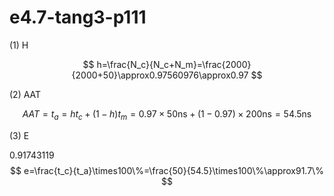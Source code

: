 
# e4.7-tang3-p111

(1) H

$$
h=\frac{N_c}{N_c+N_m}=\frac{2000}{2000+50}\approx0.97560976\approx0.97
$$

(2) AAT

$$
AAT=t_a=ht_c+(1-h)t_m=0.97\times50\text{ns}+(1-0.97)\times200\text{ns}=54.5\text{ns}
$$

(3) E

0.91743119
$$
e=\frac{t_c}{t_a}\times100\%=\frac{50}{54.5}\times100\%\approx91.7\%
$$
